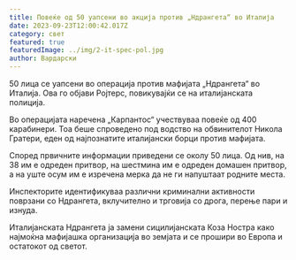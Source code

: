 ```yaml
---
title: Повеќе од 50 уапсени во акција против „Ндрангета“ во Италија
date: 2023-09-23T12:00:42.017Z
category: свет
featured: true
featuredImage: ../img/2-it-spec-pol.jpg
author: Вардарски
---
```

50 лица се уапсени во операција против мафијата „Ндрангета“ во Италија. Ова го објави Ројтерс, повикувајќи се на италијанската полиција.

Во операцијата наречена „Карпантос“ учествуваа повеќе од 400 карабинери. Тоа беше спроведено под водство на обвинителот Никола Гратери, еден од најпознатите италијански борци против мафијата.

Според првичните информации приведени се околу 50 лица. Од нив, на 38 им е одреден притвор, на шестмина им е одреден домашен притвор, а на уште осум им е изречена мерка да не ги напуштаат родните места.

Инспекторите идентификуваа различни криминални активности поврзани со Ндрангета, вклучително и трговија со дрога, перење пари и изнуда.

Италијанската Ндрангета ја замени сицилијанската Коза Ностра како најмоќна мафијашка организација во земјата и се прошири во Европа и остатокот од светот.
